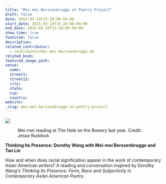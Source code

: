 ```yaml
---
title: "Mei-mei Berssenbrugge at Poetry Project"
draft: false
date: 2015-03-24T15:28:00-04:00
start_date: 2015-03-24T15:28:00-04:00
end_date: 2015-03-24T15:28:00-04:00
show_time: true
featured: false
description:
related_contributor:
  - contributor/mei-mei-berssenbrugge.md
related_book:
featured_image_path:
venue:
  name:
  street1:
  street12:
  city:
  state:
  zip:
  country:
website:
_slug: mei-mei-berssenbrugge-at-poetry-project
---
```


[![](http://lh6.ggpht.com/HmkW-BFv5QpgA6iKOlvhl_YfzkjRVOU8oOXBcFWZVczqrfFbLju6a-m3RycYw-27SOS5sSfuXMSETkduHKeNMJiW2u4TeA=s1200)](/webhook-uploads/1427214226519/Kiki_Smith-2732.jpg)

<figure data-type="image">

<figcaption>Mei-mei reading at The Hole on the Bowery last year. Credit: Jesse Ruddock</figcaption>

</figure>

**Thinking Its Presence: Dorothy Wang with Mei-mei Berssenbrugge and Tan Lin**

How and when does racial signification appear in the work of contemporary Asian American writers? A reading and conversation inspired by Dorothy Wang's _Thinking Its Presence: Form, Race and Subjectivity in Contemporary Asian American Poetry_.

